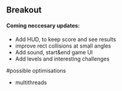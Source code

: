 ## Breakout

#### Coming neccesary updates:

- Add HUD, to keep score and see results
- improve rect collisions at small angles
- Add sound, start&end game UI
- Add levels and interesting challenges

#possible optimisations
- multithreads
